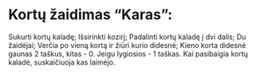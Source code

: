 # Kortų žaidimas “Karas”:
Sukurti kortų kaladę;
Išsirinkti kozirį;
Padalinti kortų kaladę į dvi dalis;
Du žaidėjai;
Verčia po vieną kortą ir žiūri kurio didesnė;
Kieno korta didesnė gaunas 2 taškus, kitas - 0. Jeigu lygiosios - 1 taškas.
Kai pasibaigia kortų kaladė, suskaičiuoja kas laimėjo.
